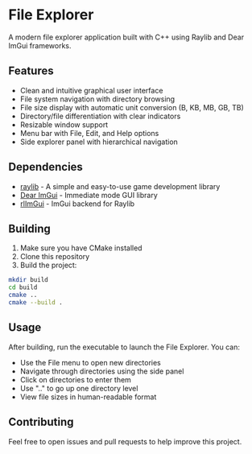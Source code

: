 # File Explorer

A modern file explorer application built with C++ using Raylib and Dear ImGui frameworks.

## Features

- Clean and intuitive graphical user interface
- File system navigation with directory browsing
- File size display with automatic unit conversion (B, KB, MB, GB, TB)
- Directory/file differentiation with clear indicators
- Resizable window support
- Menu bar with File, Edit, and Help options
- Side explorer panel with hierarchical navigation

## Dependencies

- [raylib](https://www.raylib.com/) - A simple and easy-to-use game development library
- [Dear ImGui](https://github.com/ocornut/imgui) - Immediate mode GUI library
- [rlImGui](https://github.com/raylib-extras/rlImGui) - ImGui backend for Raylib

## Building

1. Make sure you have CMake installed
2. Clone this repository
3. Build the project:

```bash
mkdir build
cd build
cmake ..
cmake --build .
```

## Usage

After building, run the executable to launch the File Explorer. You can:

- Use the File menu to open new directories
- Navigate through directories using the side panel
- Click on directories to enter them
- Use ".." to go up one directory level
- View file sizes in human-readable format

## Contributing

Feel free to open issues and pull requests to help improve this project.